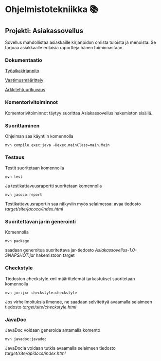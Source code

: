 # **Ohjelmistotekniikka** :books:

## Projekti: Asiakassovellus
Sovellus mahdollistaa asiakkaille kirjanpidon omista tuloista ja menoista.
Se tarjoaa asiakkaalle erilaisia raportteja hänen toiminnastaan.

### Dokumentaatio

[Työaikakirjanpito](https://github.com/prinsessv/ot-harjoitustyo/blob/master/dokumentaatio/tuntikirjanpito.md)

[Vaatimusmäärittely](https://github.com/prinsessv/ot-harjoitustyo/blob/master/dokumentaatio/vaatimusmaarittely.md)

[Arkkitehtuurikuvaus](https://github.com/prinsessv/ot-harjoitustyo/blob/master/dokumentaatio/arkkitehtuuri.md)

### Komentorivitoiminnot

Komentorivitoiminnot täytyy suorittaa Asiakassovellus hakemiston sisällä.

### Suorittaminen

Ohjelman saa käyntiin komennolla

```
mvn compile exec:java -Dexec.mainClass=main.Main
```

### Testaus

Testit suoritetaan komennolla

```
mvn test
```

Ja testikattavuusraportti suoritetaan komennolla

```
mvn jacoco:report
```

Testikattavuusraportin saa näkyviin myös selaimessa: avaa tiedosto _target/site/jacoco/index.html_

### Suoritettavan jarin generointi

Komennolla

```
mvn package
```

saadaan generoitua suoritettava jar-tiedosto _Asiakassovellus-1.0-SNAPSHOT.jar_ hakemistoon target

### Checkstyle

Tiedoston checkstyle.xml määrittelemät tarkastukset suoritetaan komennolla

```
mvn jxr:jxr checkstyle:checkstyle
```

Jos virheilmoituksia ilmenee, ne saadaan selvitettyä avaamalla selaimeen tiedosto _target/site/checkstyle.html_

### JavaDoc

JavaDoc voidaan generoida antamalla komento

```
mvn javadoc:javadoc
```

JavaDocia voidaan tutkia avaamalla selaimeen tiedosto _target/site/apidocs/index.html_


